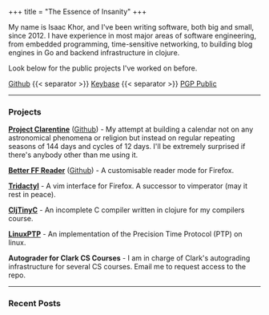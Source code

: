 +++
title = "The Essence of Insanity"
+++

My name is Isaac Khor, and I've been writing software, both big and small,
since 2012. I have experience in most major areas of software engineering,
from embedded programming, time-sensitive networking, to building blog engines
in Go and backend infrastructure in clojure.

Look below for the public projects I've worked on before.

[Github](https://github.com/IsaacKhor/) {{< separator >}} 
[Keybase](https://keybase.io/isaackhor) {{< separator >}} 
[PGP Public](/public-contact.asc)

---

### Projects

[**Project Clarentine**](/projects/project-clarentine/)
([Github](https://github.com/IsaacKhor/project-clarentine/)) - My attempt at
building a calendar not on any astronomical phenomena or religion but instead
on regular repeating seasons of 144 days and cycles of 12 days. I'll be
extremely surprised if there's anybody other than me using it.

[**Better FF Reader**](/projects/better-ff-reader/) 
([Github](https://github.com/IsaacKhor/better-ff-reader/)) - A customisable 
reader mode for Firefox.

[**Tridactyl**](https://github.com/cmcaine/tridactyl) - A vim interface for
Firefox. A successor to vimperator (may it rest in peace).

[**CljTinyC**](https://github.com/IsaacKhor/cljtinyc) - An incomplete C compiler
written in clojure for my compilers course.

[**LinuxPTP**](http://linuxptp.sourceforge.net/) - An implementation of the
Precision Time Protocol (PTP) on linux.

**Autograder for Clark CS Courses** - I am in charge of Clark's autograding
infrastructure for several CS courses. Email me to request access to the repo.

---

### Recent Posts

